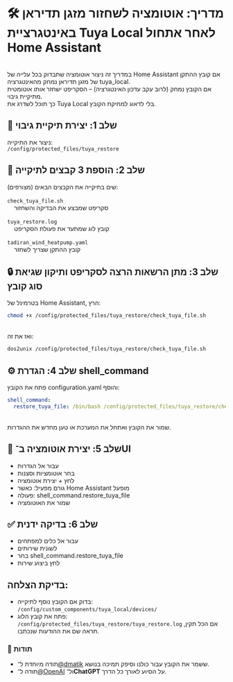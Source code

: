 # 🛠 מדריך: אוטומציה לשחזור מזגן תדיראן באינטגרציית Tuya Local לאחר אתחול Home Assistant

<br> במדריך זה ניצור אוטומציה שתבדוק בכל עלייה של Home Assistant אם קובץ ההתקן של מזגן תדיראן נמחק מהאינטגרציה tuya_local. 
<br> אם הקובץ נמחק (לרוב עקב עדכון האינטגרציה) – הסקריפט ישחזר אותו אוטומטית מתיקיית גיבוי.
<br> כך תוכל לשדרג את Tuya Local בלי לדאוג למחיקת הקובץ.


## 📁 שלב 1: יצירת תיקיית גיבוי 
ניצור את התיקייה:<br>
`/config/protected_files/tuya_restore`




## 📄 שלב 2: הוספת 3 קבצים לתיקייה
שים בתיקייה את הקבצים הבאים (מצורפים):
<br><br>`check_tuya_file.sh`
<br>&nbsp;&nbsp;&nbsp;&nbsp;סקריפט שמבצע את הבדיקה והשחזור<br>
<br>`tuya_restore.log`
<br>&nbsp;&nbsp;&nbsp;&nbsp;קובץ לוג שמתעד את פעולת הסקריפט<br>
<br>`tadiran_wind_heatpump.yaml`
<br>&nbsp;&nbsp;&nbsp;&nbsp;קובץ ההתקן שצריך לשחזר<br>




## 🔒 שלב 3: מתן הרשאות הרצה לסקריפט ותיקון שגיאת סוג קובץ

בטרמינל של Home Assistant, הרץ:
```bash
chmod +x /config/protected_files/tuya_restore/check_tuya_file.sh
```
<br>ואז את זה:
```bash
dos2unix /config/protected_files/tuya_restore/check_tuya_file.sh
```



## ⚙️ שלב 4: הגדרת shell_command

פתח את הקובץ configuration.yaml והוסף:
```yaml
shell_command:
  restore_tuya_file: /bin/bash /config/protected_files/tuya_restore/check_tuya_file.sh
```
<br>שמור את הקובץ ואתחל את המערכת או טען מחדש את ההגדרות.



## 🤖 שלב 5: יצירת אוטומציה ב־UI
- עבור אל הגדרות
- בחר אוטומציות וסצנות
- לחץ + יצירת אוטומציה
- גורם מפעיל: כאשר Home Assistant מופעל
- פעולה: shell_command.restore_tuya_file
- שמור את האוטומציה



## ✅ שלב 6: בדיקה ידנית
- עבור אל כלים למפתחים
- לשונית שירותים
- בחר shell_command.restore_tuya_file
- לחץ ביצוע שירות



## בדיקת הצלחה:
- בדוק אם הקובץ נוסף לתיקייה:
`/config/custom_components/tuya_local/devices/`
- פתח את קובץ הלוג:
`/config/protected_files/tuya_restore/tuya_restore.log`
אם הכל תקין, תראה שם את ההודעות שנכתבו.



### 🙏 תודות
- תודה מיוחדת ל־[@dmatik](https://github.com/dmatik) ששמר את הקובץ עבור כולנו וסיפק תמיכה בנושא.
- תודה ל־[@OpenAI](https://openai.com/chatgpt) ול־**ChatGPT** על הסיוע לאורך כל הדרך.  
